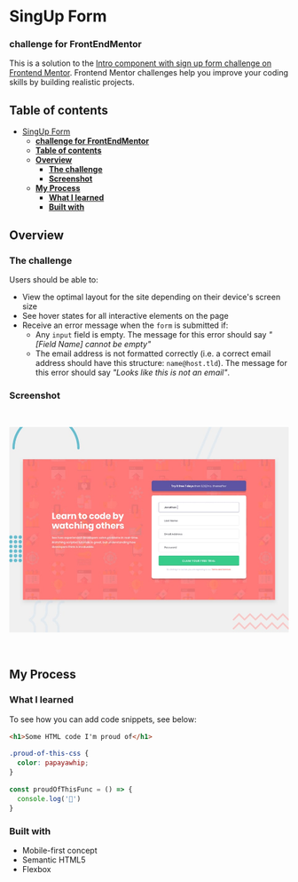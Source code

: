 # SingUp Form
### **challenge for FrontEndMentor**

This is a solution to the [Intro component with sign up form challenge on Frontend Mentor](https://www.frontendmentor.io/challenges/intro-component-with-signup-form-5cf91bd49edda32581d28fd1). Frontend Mentor challenges help you improve your coding skills by building realistic projects. 

## **Table of contents**

- [SingUp Form](#singup-form)
    - [**challenge for FrontEndMentor**](#challenge-for-frontendmentor)
  - [**Table of contents**](#table-of-contents)
  - [**Overview**](#overview)
    - [**The challenge**](#the-challenge)
    - [**Screenshot**](#screenshot)
  - [**My Process**](#my-process)
    - [**What I learned**](#what-i-learned)
    - [**Built with**](#built-with)

## **Overview**

### **The challenge**

Users should be able to:

- View the optimal layout for the site depending on their device's screen size
- See hover states for all interactive elements on the page
- Receive an error message when the `form` is submitted if:
  - Any `input` field is empty. The message for this error should say *"[Field Name] cannot be empty"*
  - The email address is not formatted correctly (i.e. a correct email address should have this structure: `name@host.tld`). The message for this error should say *"Looks like this is not an email"*.


### **Screenshot**
<br>


![Challege](./assets/images/design/desktop-preview.jpg)

<br>

## **My Process**
  ### **What I learned**


To see how you can add code snippets, see below:

```html
<h1>Some HTML code I'm proud of</h1>
```
```css
.proud-of-this-css {
  color: papayawhip;
}
```
```js
const proudOfThisFunc = () => {
  console.log('🎉')
}
```
### **Built with**


- Mobile-first concept
- Semantic HTML5 
- Flexbox
